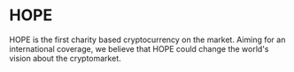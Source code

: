 # HOPE
HOPE is the first charity based cryptocurrency on the market. Aiming for an international coverage, we believe that HOPE could change the world's vision about the cryptomarket.
